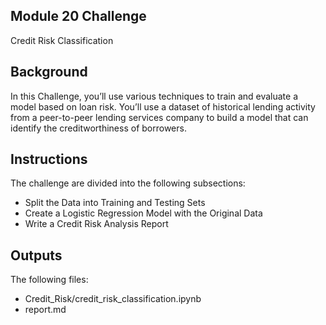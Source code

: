## Module 20 Challenge
Credit Risk Classification

## Background

In this Challenge, you’ll use various techniques to train and evaluate a model based on loan risk. You’ll use a dataset of historical lending activity from a peer-to-peer lending services company to build a model that can identify the creditworthiness of borrowers.

## Instructions

The challenge are divided into the following subsections:

* Split the Data into Training and Testing Sets
* Create a Logistic Regression Model with the Original Data
* Write a Credit Risk Analysis Report

## Outputs

The following files:

* Credit_Risk/credit_risk_classification.ipynb
* report.md